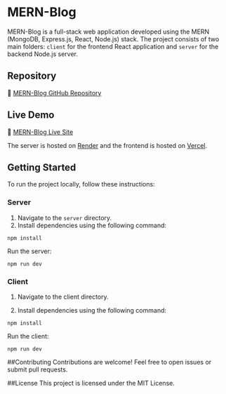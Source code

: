 # MERN-Blog

MERN-Blog is a full-stack web application developed using the MERN (MongoDB, Express.js, React, Node.js) stack. The project consists of two main folders: `client` for the frontend React application and `server` for the backend Node.js server.

## Repository

🔗 [MERN-Blog GitHub Repository](https://github.com/Webdevava/MERN-Blog.git)

## Live Demo

🚀 [MERN-Blog Live Site](https://avablogs.vercel.app/)

The server is hosted on [Render](https://render.com/) and the frontend is hosted on [Vercel](https://vercel.com/).

## Getting Started

To run the project locally, follow these instructions:

### Server

1. Navigate to the `server` directory.
2. Install dependencies using the following command:
```
npm install
```
Run the server:
```
npm run dev
```
### Client

1. Navigate to the client directory.

2. Install dependencies using the following command:

```
npm install
```

Run the client:

```
npm run dev
```
##Contributing
Contributions are welcome! Feel free to open issues or submit pull requests.

##License
This project is licensed under the MIT License.

